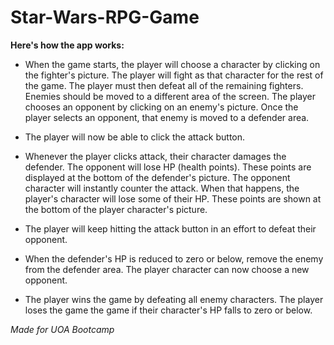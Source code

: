# Star-Wars-RPG-Game

**Here's how the app works:**




*   When the game starts, the player will choose a character by clicking on the fighter's picture. The player will fight as that character for the rest of the game.
The player must then defeat all of the remaining fighters. Enemies should be moved to a different area of the screen.
The player chooses an opponent by clicking on an enemy's picture.
Once the player selects an opponent, that enemy is moved to a defender area.

*   The player will now be able to click the attack button.


*   Whenever the player clicks attack, their character damages the defender. The opponent will lose HP (health points). These points are displayed at the bottom of the defender's picture. 
The opponent character will instantly counter the attack. When that happens, the player's character will lose some of their HP. These points are shown at the bottom of the player character's picture.

*   The player will keep hitting the attack button in an effort to defeat their opponent.

*   When the defender's HP is reduced to zero or below, remove the enemy from the defender area. The player character can now choose a new opponent.

*   The player wins the game by defeating all enemy characters. The player loses the game the game if their character's HP falls to zero or below.

_Made for UOA Bootcamp_
